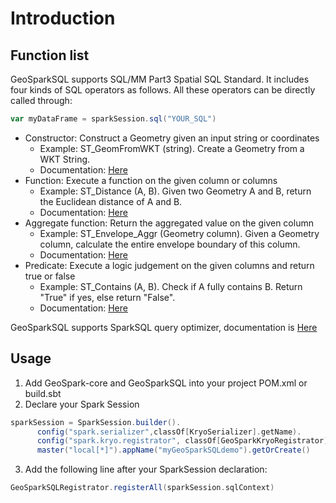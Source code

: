 # Introduction

## Function list
GeoSparkSQL supports SQL/MM Part3 Spatial SQL Standard. It includes four kinds of SQL operators as follows. All these operators can be directly called through:
```Scala
var myDataFrame = sparkSession.sql("YOUR_SQL")
```

* Constructor: Construct a Geometry given an input string or coordinates
	* Example: ST_GeomFromWKT (string). Create a Geometry from a WKT String.
	* Documentation: [Here](./GeoSparkSQL-Constructor)
* Function: Execute a function on the given column or columns
	* Example: ST_Distance (A, B). Given two Geometry A and B, return the Euclidean distance of A and B.
	* Documentation: [Here](./GeoSparkSQL-Function)
* Aggregate function: Return the aggregated value on the given column
	* Example: ST_Envelope_Aggr (Geometry column). Given a Geometry column, calculate the entire envelope boundary of this column.
	* Documentation: [Here](./GeoSparkSQL-AggregateFunction)
* Predicate: Execute a logic judgement on the given columns and return true or false
	* Example: ST_Contains (A, B). Check if A fully contains B. Return "True" if yes, else return "False".
	* Documentation: [Here](./GeoSparkSQL-Predicate)

GeoSparkSQL supports SparkSQL query optimizer, documentation is [Here](./GeoSparkSQL-Optimizer)

## Usage

1. Add GeoSpark-core and GeoSparkSQL into your project POM.xml or build.sbt
2. Declare your Spark Session
```Scala
sparkSession = SparkSession.builder().
      config("spark.serializer",classOf[KryoSerializer].getName).
      config("spark.kryo.registrator", classOf[GeoSparkKryoRegistrator].getName).
      master("local[*]").appName("myGeoSparkSQLdemo").getOrCreate()
```
3. Add the following line after your SparkSession declaration:
```Scala
GeoSparkSQLRegistrator.registerAll(sparkSession.sqlContext)
```
